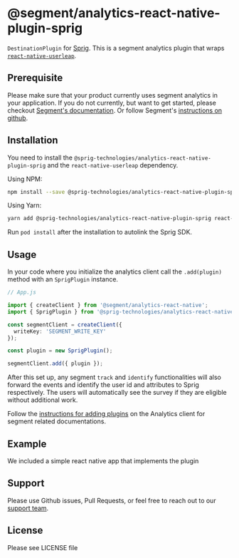 # @segment/analytics-react-native-plugin-sprig

`DestinationPlugin` for [Sprig](https://www.sprig.com). This is a segment analytics plugin that wraps [`react-native-userleap`](https://www.npmjs.com/package/react-native-userleap).

## Prerequisite

Please make sure that your product currently uses segment analytics in your application. 
If you do not currently, but want to get started, please checkout [Segment's documentation](https://segment.com/docs/connections/sources/catalog/libraries/mobile/react-native/#plugin-architecture). Or follow Segment's [instructions on github](https://github.com/segmentio/analytics-react-native#installation).


## Installation

You need to install the `@sprig-technologies/analytics-react-native-plugin-sprig` and the `react-native-userleap` dependency.

Using NPM:
```bash
npm install --save @sprig-technologies/analytics-react-native-plugin-sprig react-native-userleap
```

Using Yarn:
```bash
yarn add @sprig-technologies/analytics-react-native-plugin-sprig react-native-userleap
```

Run `pod install` after the installation to autolink the Sprig SDK.

## Usage

In your code where you initialize the analytics client call the `.add(plugin)` method with an `SprigPlugin` instance. 

```ts
// App.js

import { createClient } from '@segment/analytics-react-native';
import { SprigPlugin } from '@sprig-technologies/analytics-react-native-plugin-sprig';

const segmentClient = createClient({
  writeKey: 'SEGMENT_WRITE_KEY'
});

const plugin = new SprigPlugin();

segmentClient.add({ plugin });
```
After this set up, any segment `track` and `identify` functionalities will also forward the events and identify the user id and attributes to Sprig respectively. The users will automatically see the survey if they are eligible without additional work. 

Follow the [instructions for adding plugins](https://github.com/segmentio/analytics-react-native#adding-plugins) on the Analytics client for segment related documentations.

## Example

We included a simple react native app that implements the plugin

## Support

Please use Github issues, Pull Requests, or feel free to reach out to our [support team](https://docs.sprig.com/docs/support).

## License
Please see LICENSE file